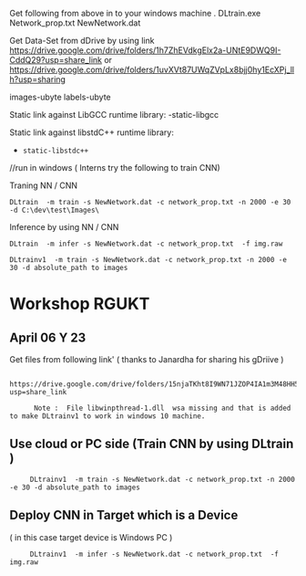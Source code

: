 



 Get following from  above in to your windows machine .
    DLtrain.exe
    Network_prop.txt
    NewNetwork.dat

Get  Data-Set from dDrive  by using link
  https://drive.google.com/drive/folders/1h7ZhEVdkgElx2a-UNtE9DWQ9I-CddQ29?usp=share_link 
  or
  https://drive.google.com/drive/folders/1uvXVt87UWqZVpLx8bjj0hy1EcXPj_llh?usp=sharing 


  images-ubyte 
  labels-ubyte
  
 Static link against LibGCC runtime library:
    -static-libgcc
    
  Static link against libstdC++ runtime library:
-     static-libstdc++

//run in windows  ( Interns try the following to train CNN) 

Traning NN / CNN

    DLtrain  -m train -s NewNetwork.dat -c network_prop.txt -n 2000 -e 30 -d C:\dev\test\Images\
    
Inference by using  NN / CNN   

    DLtrain  -m infer -s NewNetwork.dat -c network_prop.txt  -f img.raw
    
    DLtrainv1  -m train -s NewNetwork.dat -c network_prop.txt -n 2000 -e 30 -d absolute_path to images 


# Workshop RGUKT 

## April 06 Y 23

  Get  files from following link' ( thanks to  Janardha  for sharing his gDriive ) 
  
          https://drive.google.com/drive/folders/15njaTKht8I9WN71JZOP4IA1m3M48HH5-?usp=share_link
          
          Note :  File libwinpthread-1.dll  wsa missing and that is added to make DLtrainv1 to work in windows 10 machine.
          

##  Use  cloud or  PC side (Train CNN  by using DLtrain  ) 

         DLtrainv1  -m train -s NewNetwork.dat -c network_prop.txt -n 2000 -e 30 -d absolute_path to images 

##   Deploy CNN in Target which is a Device  

( in this case target device is  Windows PC )

         DLtrainv1  -m infer -s NewNetwork.dat -c network_prop.txt  -f img.raw





